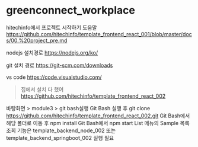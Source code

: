 # greenconnect_workplace

hitechinfo에서 프로젝트 시작하기 도움말
https://github.com/hitechinfo/template_frontend_react_001/blob/master/docs/00.%20project_pre.md

nodejs 설치경로
https://nodejs.org/ko/

git 설치 경로
https://git-scm.com/downloads

vs code
https://code.visualstudio.com/


> 집에서 설치 다 했어
https://github.com/hitechinfo/template_frontend_react_002

바탕화면 > module3 > git bash실행
 Git Bash 실행 후 git clone https://github.com/hitechinfo/template_frontend_react_002.git
 Git Bash에서 해당 폴더로 이동 후 npm install
 Git Bash에서 npm start
 List 메뉴의 Sample 목록 조회 기능은 template_backend_node_002 또는 template_backend_springboot_002 실행 필요
